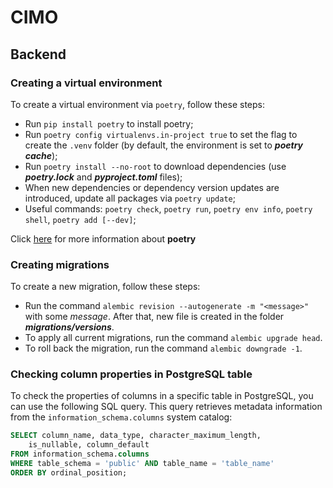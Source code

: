 # CIMO

## Backend

### Creating a virtual environment

To create a virtual environment via `poetry`, follow these steps:

- Run `pip install poetry` to install poetry;
- Run `poetry config virtualenvs.in-project true` to set the flag to create the `.venv` folder (by default, the environment is set to **_poetry cache_**);
- Run `poetry install --no-root` to download dependencies (use **_poetry.lock_** and **_pyproject.toml_** files);
- When new dependencies or dependency version updates are introduced, update all packages via `poetry update`;
- Useful commands: `poetry check`, `poetry run`, `poetry env info`, `poetry shell`, `poetry add [--dev]`;

Click [here](https://python-poetry.org/docs/) for more information about **poetry**


### Creating migrations

To create a new migration, follow these steps:

- Run the command `alembic revision --autogenerate -m "<message>"` with some *message*. After that, new file is created in the folder **_migrations/versions_**.
- To apply all current migrations, run the command `alembic upgrade head`.
- To roll back the migration, run the command `alembic downgrade -1`.


### Checking column properties in PostgreSQL table

To check the properties of columns in a specific table in PostgreSQL, you can use the following SQL query. This query retrieves metadata information from the `information_schema.columns` system catalog:

```sql
SELECT column_name, data_type, character_maximum_length, 
    is_nullable, column_default
FROM information_schema.columns
WHERE table_schema = 'public' AND table_name = 'table_name'
ORDER BY ordinal_position;
```